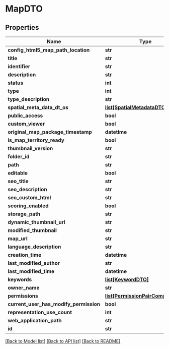 # MapDTO

## Properties
Name | Type | Description | Notes
------------ | ------------- | ------------- | -------------
**config_html5_map_path_location** | **str** |  | [optional] 
**title** | **str** |  | [optional] 
**identifier** | **str** |  | [optional] 
**description** | **str** |  | [optional] 
**status** | **int** |  | [optional] 
**type** | **int** |  | [optional] 
**type_description** | **str** |  | [optional] 
**spatial_meta_data_dt_os** | [**list[SpatialMetadataDTO]**](SpatialMetadataDTO.md) |  | [optional] 
**public_access** | **bool** |  | [optional] 
**custom_viewer** | **bool** |  | [optional] 
**original_map_package_timestamp** | **datetime** |  | [optional] 
**is_map_territory_ready** | **bool** |  | [optional] 
**thumbnail_version** | **str** |  | [optional] 
**folder_id** | **str** |  | [optional] 
**path** | **str** |  | [optional] 
**editable** | **bool** |  | [optional] 
**seo_title** | **str** |  | [optional] 
**seo_description** | **str** |  | [optional] 
**seo_custom_html** | **str** |  | [optional] 
**scoring_enabled** | **bool** |  | [optional] 
**storage_path** | **str** |  | [optional] 
**dynamic_thumbnail_url** | **str** |  | [optional] 
**modified_thumbnail** | **str** |  | [optional] 
**map_url** | **str** |  | [optional] 
**language_description** | **str** |  | [optional] 
**creation_time** | **datetime** |  | [optional] 
**last_modified_author** | **str** |  | [optional] 
**last_modified_time** | **datetime** |  | [optional] 
**keywords** | [**list[KeywordDTO]**](KeywordDTO.md) |  | [optional] 
**owner_name** | **str** |  | [optional] 
**permissions** | [**list[PermissionPairComplexDTO]**](PermissionPairComplexDTO.md) |  | [optional] 
**current_user_has_modify_permission** | **bool** |  | [optional] 
**representation_use_count** | **int** |  | [optional] 
**web_application_path** | **str** |  | [optional] 
**id** | **str** |  | [optional] 

[[Back to Model list]](../README.md#documentation-for-models) [[Back to API list]](../README.md#documentation-for-api-endpoints) [[Back to README]](../README.md)


